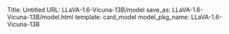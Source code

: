 Title: Untitled
URL: LLaVA-1.6-Vicuna-13B/model
save_as: LLaVA-1.6-Vicuna-13B/model.html
template: card_model
model_pkg_name: LLaVA-1.6-Vicuna-13B

